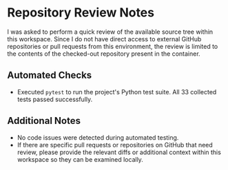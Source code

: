 # Repository Review Notes

I was asked to perform a quick review of the available source tree within this workspace. Since I do not
have direct access to external GitHub repositories or pull requests from this environment, the review is
limited to the contents of the checked-out repository present in the container.

## Automated Checks
- Executed `pytest` to run the project's Python test suite. All 33 collected tests passed successfully.

## Additional Notes
- No code issues were detected during automated testing.
- If there are specific pull requests or repositories on GitHub that need review, please provide the
  relevant diffs or additional context within this workspace so they can be examined locally.


